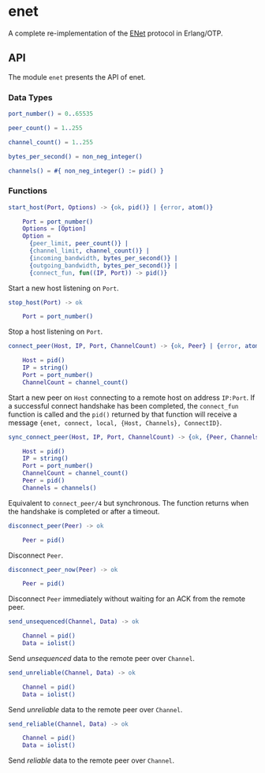 # enet
A complete re-implementation of the [ENet](http://enet.bespin.org/) protocol in Erlang/OTP.

## API
The module `enet` presents the API of enet.

### Data Types
```erlang
port_number() = 0..65535

peer_count() = 1..255

channel_count() = 1..255

bytes_per_second() = non_neg_integer()

channels() = #{ non_neg_integer() := pid() }
```

### Functions
```erlang
start_host(Port, Options) -> {ok, pid()} | {error, atom()}

    Port = port_number()
    Options = [Option]
    Option =
      {peer_limit, peer_count()} |
      {channel_limit, channel_count()} |
      {incoming_bandwidth, bytes_per_second()} |
      {outgoing_bandwidth, bytes_per_second()} |
      {connect_fun, fun((IP, Port)) -> pid()}
```
Start a new host listening on `Port`.

```erlang
stop_host(Port) -> ok

    Port = port_number()
```
Stop a host listening on `Port`.

```erlang
connect_peer(Host, IP, Port, ChannelCount) -> {ok, Peer} | {error, atom()}

    Host = pid()
    IP = string()
    Port = port_number()
    ChannelCount = channel_count()
```
Start a new peer on `Host` connecting to a remote host on address `IP:Port`. If a successful connect handshake has been completed, the `connect_fun` function is called and the `pid()` returned by that function will receive a message `{enet, connect, local, {Host, Channels}, ConnectID}`.

```erlang
sync_connect_peer(Host, IP, Port, ChannelCount) -> {ok, {Peer, Channels}} | {error, atom()}

    Host = pid()
    IP = string()
    Port = port_number()
    ChannelCount = channel_count()
    Peer = pid()
    Channels = channels()
```
Equivalent to `connect_peer/4` but synchronous. The function returns when the handshake is completed or after a timeout.

```erlang
disconnect_peer(Peer) -> ok

    Peer = pid()
```
Disconnect `Peer`.

```erlang
disconnect_peer_now(Peer) -> ok

    Peer = pid()
```
Disconnect `Peer` immediately without waiting for an ACK from the remote peer.

```erlang
send_unsequenced(Channel, Data) -> ok

    Channel = pid()
    Data = iolist()
```
Send *unsequenced* data to the remote peer over `Channel`.

```erlang
send_unreliable(Channel, Data) -> ok

    Channel = pid()
    Data = iolist()
```
Send *unreliable* data to the remote peer over `Channel`.

```erlang
send_reliable(Channel, Data) -> ok

    Channel = pid()
    Data = iolist()
```
Send *reliable* data to the remote peer over `Channel`.
